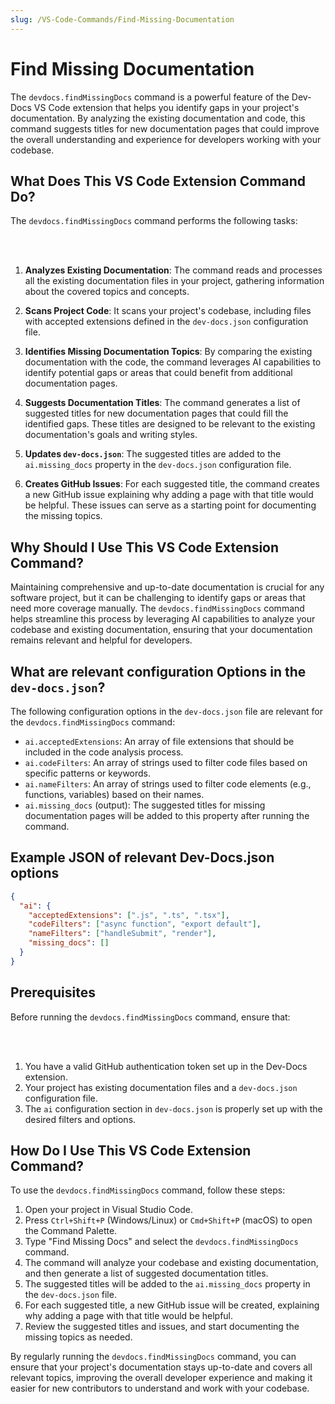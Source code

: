 ```yaml
---
slug: /VS-Code-Commands/Find-Missing-Documentation
---
```


# Find Missing Documentation

The `devdocs.findMissingDocs` command is a powerful feature of the Dev-Docs VS Code extension that helps you identify gaps in your project's documentation. By analyzing the existing documentation and code, this command suggests titles for new documentation pages that could improve the overall understanding and experience for developers working with your codebase.

## What Does This VS Code Extension Command Do?

The `devdocs.findMissingDocs` command performs the following tasks:

<br></br>

1. **Analyzes Existing Documentation**: The command reads and processes all the existing documentation files in your project, gathering information about the covered topics and concepts.

2. **Scans Project Code**: It scans your project's codebase, including files with accepted extensions defined in the `dev-docs.json` configuration file.

3. **Identifies Missing Documentation Topics**: By comparing the existing documentation with the code, the command leverages AI capabilities to identify potential gaps or areas that could benefit from additional documentation pages.

4. **Suggests Documentation Titles**: The command generates a list of suggested titles for new documentation pages that could fill the identified gaps. These titles are designed to be relevant to the existing documentation's goals and writing styles.

5. **Updates `dev-docs.json`**: The suggested titles are added to the `ai.missing_docs` property in the `dev-docs.json` configuration file.

6. **Creates GitHub Issues**: For each suggested title, the command creates a new GitHub issue explaining why adding a page with that title would be helpful. These issues can serve as a starting point for documenting the missing topics.

## Why Should I Use This VS Code Extension Command?

Maintaining comprehensive and up-to-date documentation is crucial for any software project, but it can be challenging to identify gaps or areas that need more coverage manually. The `devdocs.findMissingDocs` command helps streamline this process by leveraging AI capabilities to analyze your codebase and existing documentation, ensuring that your documentation remains relevant and helpful for developers.

## What are relevant configuration Options in the `dev-docs.json`?

The following configuration options in the `dev-docs.json` file are relevant for the `devdocs.findMissingDocs` command:

- `ai.acceptedExtensions`: An array of file extensions that should be included in the code analysis process.
- `ai.codeFilters`: An array of strings used to filter code files based on specific patterns or keywords.
- `ai.nameFilters`: An array of strings used to filter code elements (e.g., functions, variables) based on their names.
- `ai.missing_docs` (output): The suggested titles for missing documentation pages will be added to this property after running the command.

## Example JSON of relevant Dev-Docs.json options

```json
{
  "ai": {
    "acceptedExtensions": [".js", ".ts", ".tsx"],
    "codeFilters": ["async function", "export default"],
    "nameFilters": ["handleSubmit", "render"],
    "missing_docs": []
  }
}
```

## Prerequisites

Before running the `devdocs.findMissingDocs` command, ensure that:

<br></br>

1. You have a valid GitHub authentication token set up in the Dev-Docs extension.
2. Your project has existing documentation files and a `dev-docs.json` configuration file.
3. The `ai` configuration section in `dev-docs.json` is properly set up with the desired filters and options.

## How Do I Use This VS Code Extension Command?

To use the `devdocs.findMissingDocs` command, follow these steps:

1. Open your project in Visual Studio Code.
2. Press `Ctrl+Shift+P` (Windows/Linux) or `Cmd+Shift+P` (macOS) to open the Command Palette.
3. Type "Find Missing Docs" and select the `devdocs.findMissingDocs` command.
4. The command will analyze your codebase and existing documentation, and then generate a list of suggested documentation titles.
5. The suggested titles will be added to the `ai.missing_docs` property in the `dev-docs.json` file.
6. For each suggested title, a new GitHub issue will be created, explaining why adding a page with that title would be helpful.
7. Review the suggested titles and issues, and start documenting the missing topics as needed.

By regularly running the `devdocs.findMissingDocs` command, you can ensure that your project's documentation stays up-to-date and covers all relevant topics, improving the overall developer experience and making it easier for new contributors to understand and work with your codebase.
  
  